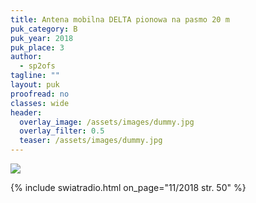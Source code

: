 ```yaml
---
title: Antena mobilna DELTA pionowa na pasmo 20 m
puk_category: B
puk_year: 2018
puk_place: 3
author: 
  - sp2ofs
tagline: ""
layout: puk
proofread: no
classes: wide
header:
  overlay_image: /assets/images/dummy.jpg
  overlay_filter: 0.5
  teaser: /assets/images/dummy.jpg
---
```



![](assets/img/work-in-progress.jpg) 


{% include swiatradio.html on_page="11/2018 str. 50" %}

 








